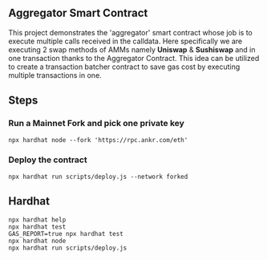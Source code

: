## Aggregator Smart Contract

This project demonstrates the 'aggregator' smart contract whose job is to execute multiple calls received in the calldata.
Here specifically we are executing 2 swap methods of AMMs namely **Uniswap** & **Sushiswap** and in one transaction thanks to the Aggregator Contract.
This idea can be utilized to create a transaction batcher contract to save gas cost by executing multiple transactions in one. 


## Steps
### Run a Mainnet Fork and pick one private key
```
npx hardhat node --fork 'https://rpc.ankr.com/eth'
```

### Deploy the contract
```
npx hardhat run scripts/deploy.js --network forked
```


## Hardhat
```shell
npx hardhat help
npx hardhat test
GAS_REPORT=true npx hardhat test
npx hardhat node
npx hardhat run scripts/deploy.js
```

